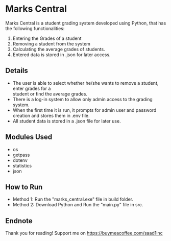 # Marks Central
Marks Central is a student grading system developed using Python, that has the following functionalities:  
1. Entering the Grades of a student  
2. Removing a student from the system  
3. Calculating the average grades of students.
4. Entered data is stored in .json for later access.

## Details
- The user is able to select whether he/she wants to remove a student, enter grades for a  
student or find the average grades.  
-   There is a log-in system to allow only admin access to the grading system.
-   When the first time it is run, it prompts for admin user and password creation and stores them in .env file.
- All student data is stored in a .json file for later use.

## Modules Used
- os
- getpass
- dotenv
- statistics
- json

## How to Run
- Method 1: Run the "marks_central.exe" file in build folder.
- Method 2: Download Python and Run the "main.py" file in src.

## Endnote
Thank you for reading!
Support me on https://buymeacoffee.com/saad1inc

